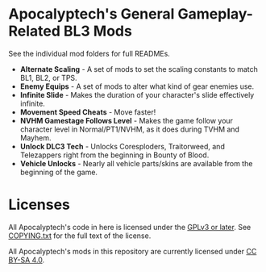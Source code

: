 Apocalyptech's General Gameplay-Related BL3 Mods
================================================

See the individual mod folders for full READMEs.

- **Alternate Scaling** - A set of mods to set the scaling constants to match
  BL1, BL2, or TPS.
- **Enemy Equips** - A set of mods to alter what kind of gear enemies use.
- **Infinite Slide** - Makes the duration of your character's slide effectively
  infinite.
- **Movement Speed Cheats** - Move faster!
- **NVHM Gamestage Follows Level** - Makes the game follow your
  character level in Normal/PT1/NVHM, as it does during TVHM and Mayhem.
- **Unlock DLC3 Tech** - Unlocks Coresploders, Traitorweed, and Telezappers
  right from the beginning in Bounty of Blood.
- **Vehicle Unlocks** - Nearly all vehicle parts/skins are available from the
  beginning of the game.

Licenses
========

All Apocalyptech's code in here is licensed under the
[GPLv3 or later](https://www.gnu.org/licenses/quick-guide-gplv3.html).
See [COPYING.txt](../COPYING.txt) for the full text of the license.

All Apocalyptech's mods in this repository are currently licensed under
[CC BY-SA 4.0](https://creativecommons.org/licenses/by-sa/4.0/).

